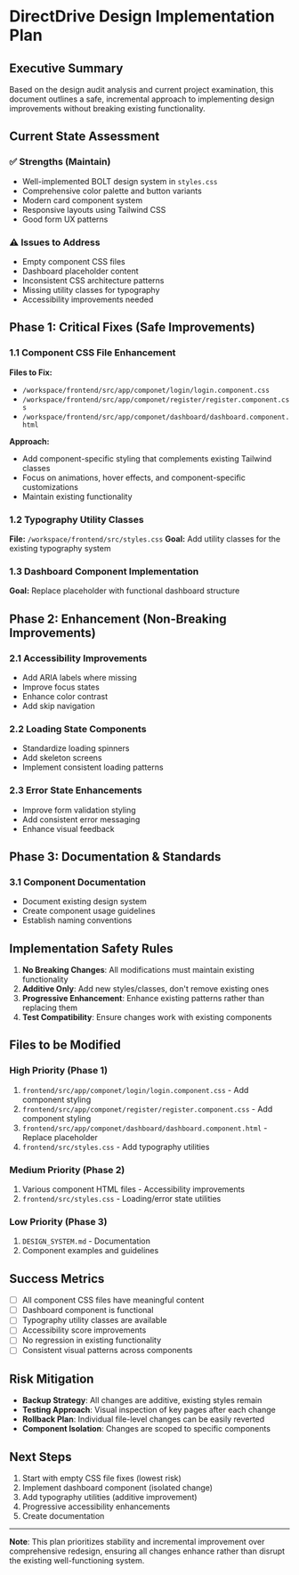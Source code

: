 # DirectDrive Design Implementation Plan

## Executive Summary

Based on the design audit analysis and current project examination, this document outlines a safe, incremental approach to implementing design improvements without breaking existing functionality.

## Current State Assessment

### ✅ Strengths (Maintain)
- Well-implemented BOLT design system in `styles.css`
- Comprehensive color palette and button variants
- Modern card component system
- Responsive layouts using Tailwind CSS
- Good form UX patterns

### ⚠️ Issues to Address
- Empty component CSS files
- Dashboard placeholder content
- Inconsistent CSS architecture patterns
- Missing utility classes for typography
- Accessibility improvements needed

## Phase 1: Critical Fixes (Safe Improvements)

### 1.1 Component CSS File Enhancement
**Files to Fix:**
- `/workspace/frontend/src/app/componet/login/login.component.css`
- `/workspace/frontend/src/app/componet/register/register.component.css`
- `/workspace/frontend/src/app/componet/dashboard/dashboard.component.html`

**Approach:**
- Add component-specific styling that complements existing Tailwind classes
- Focus on animations, hover effects, and component-specific customizations
- Maintain existing functionality

### 1.2 Typography Utility Classes
**File:** `/workspace/frontend/src/styles.css`
**Goal:** Add utility classes for the existing typography system

### 1.3 Dashboard Component Implementation
**Goal:** Replace placeholder with functional dashboard structure

## Phase 2: Enhancement (Non-Breaking Improvements)

### 2.1 Accessibility Improvements
- Add ARIA labels where missing
- Improve focus states
- Enhance color contrast
- Add skip navigation

### 2.2 Loading State Components
- Standardize loading spinners
- Add skeleton screens
- Implement consistent loading patterns

### 2.3 Error State Enhancements
- Improve form validation styling
- Add consistent error messaging
- Enhance visual feedback

## Phase 3: Documentation & Standards

### 3.1 Component Documentation
- Document existing design system
- Create component usage guidelines
- Establish naming conventions

## Implementation Safety Rules

1. **No Breaking Changes**: All modifications must maintain existing functionality
2. **Additive Only**: Add new styles/classes, don't remove existing ones
3. **Progressive Enhancement**: Enhance existing patterns rather than replacing them
4. **Test Compatibility**: Ensure changes work with existing components

## Files to be Modified

### High Priority (Phase 1)
1. `frontend/src/app/componet/login/login.component.css` - Add component styling
2. `frontend/src/app/componet/register/register.component.css` - Add component styling  
3. `frontend/src/app/componet/dashboard/dashboard.component.html` - Replace placeholder
4. `frontend/src/styles.css` - Add typography utilities

### Medium Priority (Phase 2)
1. Various component HTML files - Accessibility improvements
2. `frontend/src/styles.css` - Loading/error state utilities

### Low Priority (Phase 3)
1. `DESIGN_SYSTEM.md` - Documentation
2. Component examples and guidelines

## Success Metrics

- [ ] All component CSS files have meaningful content
- [ ] Dashboard component is functional
- [ ] Typography utility classes are available
- [ ] Accessibility score improvements
- [ ] No regression in existing functionality
- [ ] Consistent visual patterns across components

## Risk Mitigation

- **Backup Strategy**: All changes are additive, existing styles remain
- **Testing Approach**: Visual inspection of key pages after each change
- **Rollback Plan**: Individual file-level changes can be easily reverted
- **Component Isolation**: Changes are scoped to specific components

## Next Steps

1. Start with empty CSS file fixes (lowest risk)
2. Implement dashboard component (isolated change)
3. Add typography utilities (additive improvement)
4. Progressive accessibility enhancements
5. Create documentation

---

**Note**: This plan prioritizes stability and incremental improvement over comprehensive redesign, ensuring all changes enhance rather than disrupt the existing well-functioning system.